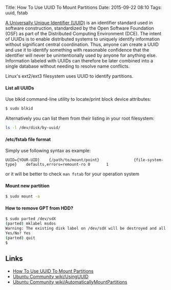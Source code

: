 Title: How To Use UUID To Mount Partitions
Date: 2015-09-22 08:10
Tags: uuid, fstab

[A Universally Unique Identifier (UUID)](http://en.wikipedia.org/wiki/UUID) is an identifier standard used in software construction, standardized by the Open Software Foundation (OSF) as part of the Distributed Computing Environment (DCE). The intent of UUIDs is to enable distributed systems to uniquely identify information without significant central coordination. Thus, anyone can create a UUID and use it to identify something with reasonable confidence that the identifier will never be unintentionally used by anyone for anything else. Information labeled with UUIDs can therefore be later combined into a single database without needing to resolve name conflicts.

Linux's ext2/ext3 filesystem uses UUID to identify partitions.


#### List all UUIDs

Use blkid command-line utility to locate/print block device attributes:
```sh
$ sudo blkid
```

Alternatively you can list them from their listing in your root filesystem:
```sh
ls -l /dev/disk/by-uuid/
```


#### /etc/fstab file format

Simply use following syntax as example:

```
UUID={YOUR-UID}    {/path/to/mount/point}               {file-system-type}    defaults,errors=remount-ro 0       1
```

or it will be better to check `man fstab` for your operation system

#### Mount new partition 

```sh
$ sudo mount -a
```


#### How to remove GPT from HDD?

```sh
$ sudo parted /dev/sdX
(parted) mklabel msdos
Warning: The existing disk label on /dev/sdX will be destroyed and all data on this disk will be lost. Do you want to continue?
Yes/No? Yes  
(parted) quit
$
``` 


## Links

- [How To Use UUID To Mount Partitions](http://www.cyberciti.biz/faq/linux-finding-using-uuids-to-update-fstab/)
- [Ubuntu Community wiki/UsingUUID](https://help.ubuntu.com/community/UsingUUID)
- [Ubuntu Community wiki/AutomaticallyMountPartitions](https://help.ubuntu.com/community/AutomaticallyMountPartitions)
